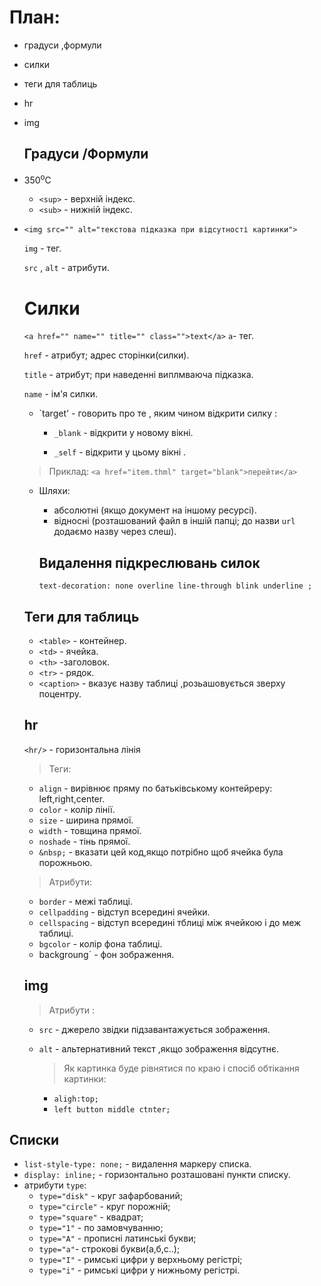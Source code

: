 # План:
* градуси ,формули
* силки
* теги для таблиць
* hr
* img

  ## Градуси /Формули
* 350<sup>o</sup>C

  * `<sup>` - верхній індекс.
  * `<sub>` - нижній індекс.

* `<img src="" alt="текстова підказка при відсутності картинки">` 

  `img` - тег.

  `src` , `alt` - атрибути.

  # Силки
  `<a href="" name="" title="" class="">text</a>`
  `a`- тег.

  `href` - атрибут; адрес сторінки(силки).

  `title` - атрибут; при наведенні виплмваюча підказка.

  `name` - ім'я силки.

  * `target' - говорить про те , яким чином відкрити силку :
    * `_blank` - відкрити у новому вікні.

    * `_self` - відкрити у цьому вікні .

  >Приклад: 
  `<a href="item.thml" target="blank">перейти</a>`
  * Шляхи:
    * абсолютні (якщо документ на іншому ресурсі).
    * відносні (розташований файл в іншій папці; до назви `url` додаємо назву через слеш).
    
    ## Видалення підкреслювань силок
    `text-decoration: none overline line-through blink underline ;`

  ## Теги для таблиць
  * `<table>` - контейнер.
  * `<td>` - ячейка.
  * `<th>` -заголовок.
  * `<tr>` - рядок.
  * `<caption>` - вказує назву таблиці ,розьашовується зверху поцентру.

  ## hr
  `<hr/>` - горизонтальна лінія
  >Теги:
    * `align` - вирівнює пряму по батьківському контейреру: left,right,center.
    * `color` - колір лінії.
    * `size` - ширина прямої.
    * `width` - товщина прямої.
    * `noshade` - тінь прямої.
    * `&nbsp;` - вказати цей код,якщо потрібно щоб ячейка була порожньою.
    
    >Атрибути:

     * `border` - межі таблиці.
    * `cellpadding` - відступ всередині ячейки.
    * `cellspacing` - відступ всередині тблиці між ячейкою і до меж таблиці.
    * `bgcolor` - колір фона таблиці.
    * backgroung` - фон зображення.

  ## img
    >Атрибути :
    * `src` - джерело звідки підзавантажується зображення.
    * `alt` - альтернативний текст ,якщо зображення відсутнє.

      >Як картинка буде рівнятися по краю і спосіб обтікання картинки:
        * `aligh:top;` 
        * `left button middle ctnter;`

## Cписки
 * `list-style-type: none;` - видалення маркеру списка. 
 * `display: inline;` - горизонтально розташовані пункти списку.
 * атрибути `type`:
   * `type="disk"` - круг зафарбований;
   * `type="circle"` - круг порожній;
   * `type="square"` - квадрат;
   * `type="1"` - по замовчуванню;
   * `type="A"` - прописні латинські букви;
   * `type="a"`- строкові букви(а,б,с..);
   * `type="I"` - римські цифри у верхньому регістрі;
   * `type="i"` - римські цифри у нижньому регістрі.